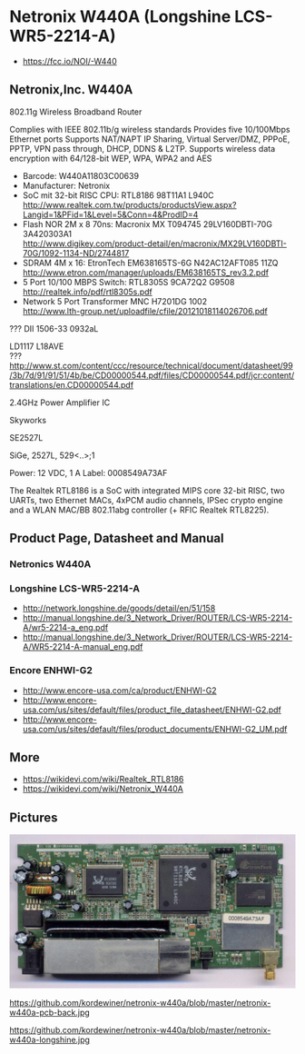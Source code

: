 # Netronix W440A (Longshine LCS-WR5-2214-A)

* https://fcc.io/NOI/-W440

## Netronix,Inc. W440A
802.11g Wireless Broadband Router

Complies with IEEE 802.11b/g wireless standards 
Provides five 10/100Mbps Ethernet ports 
Supports NAT/NAPT IP Sharing, Virtual Server/DMZ,
PPPoE, PPTP, VPN pass through, DHCP, DDNS & L2TP. 
Supports wireless data encryption with 64/128-bit WEP,
WPA, WPA2 and AES

* Barcode: W440A11803C00639
* Manufacturer: Netronix
* SoC mit 32-bit RISC CPU: RTL8186 98T11A1 L940C  
  http://www.realtek.com.tw/products/productsView.aspx?Langid=1&PFid=1&Level=5&Conn=4&ProdID=4
* Flash NOR 2M x 8 70ns: Macronix MX T094745 29LV160DBTI-70G 3A420303A1   
  http://www.digikey.com/product-detail/en/macronix/MX29LV160DBTI-70G/1092-1134-ND/2744817  
* SDRAM 4M x 16: EtronTech EM638165TS-6G N42AC12AFT085 11ZQ
  http://www.etron.com/manager/uploads/EM638165TS_rev3.2.pdf
* 5 Port 10/100 MBPS Switch: RTL8305S 9CA72Q2 G9508  
  http://realtek.info/pdf/rtl8305s.pdf
* Network 5 Port Transformer MNC H7201DG 1002  
  http://www.lth-group.net/uploadfile/cfile/20121018114026706.pdf
  

??? DII 1506-33 0932aL

LD1117 L18AVE  
  ???  http://www.st.com/content/ccc/resource/technical/document/datasheet/99/3b/7d/91/91/51/4b/be/CD00000544.pdf/files/CD00000544.pdf/jcr:content/translations/en.CD00000544.pdf

2.4GHz Power Amplifier IC

Skyworks

SE2527L

SiGe, 2527L, 529<..>;1




Power: 12 VDC, 1 A
Label: 0008549A73AF



The Realtek RTL8186 is a SoC with integrated MIPS core 32-bit RISC,
two UARTs, two Ethernet MACs, 4xPCM audio channels, IPSec crypto engine
and a WLAN MAC/BB 802.11abg controller (+ RFIC Realtek RTL8225).



## Product Page, Datasheet and Manual

### Netronics W440A

### Longshine LCS-WR5-2214-A

* http://network.longshine.de/goods/detail/en/51/158
* http://manual.longshine.de/3_Network_Driver/ROUTER/LCS-WR5-2214-A/wr5-2214-a_eng.pdf
* http://manual.longshine.de/3_Network_Driver/ROUTER/LCS-WR5-2214-A/WR5-2214-A-manual_eng.pdf

### Encore ENHWI-G2

* http://www.encore-usa.com/ca/product/ENHWI-G2
* http://www.encore-usa.com/us/sites/default/files/product_file_datasheet/ENHWI-G2.pdf
* http://www.encore-usa.com/us/sites/default/files/product_documents/ENHWI-G2_UM.pdf

## More

* https://wikidevi.com/wiki/Realtek_RTL8186
* https://wikidevi.com/wiki/Netronix_W440A

## Pictures

![alt text](https://github.com/kordewiner/netronix-w440a/blob/master/netronix-w440a-pcb-front.jpg "PCB front")

https://github.com/kordewiner/netronix-w440a/blob/master/netronix-w440a-pcb-back.jpg

https://github.com/kordewiner/netronix-w440a/blob/master/netronix-w440a-longshine.jpg
